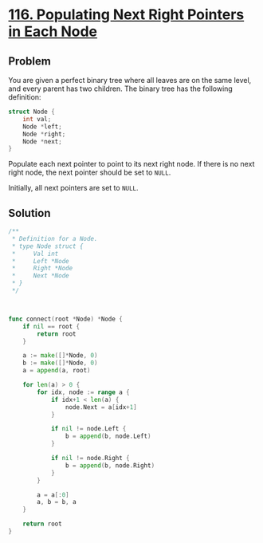 # [116. Populating Next Right Pointers in Each Node](https://leetcode.com/problems/populating-next-right-pointers-in-each-node/)

## Problem

You are given a perfect binary tree where all leaves are on the same level, and
every parent has two children. The binary tree has the following definition:

```c
struct Node {
    int val;
    Node *left;
    Node *right;
    Node *next;
}
```

Populate each next pointer to point to its next right node. If there is no next
right node, the next pointer should be set to `NULL`.

Initially, all next pointers are set to `NULL`.

## Solution

```go
/**
 * Definition for a Node.
 * type Node struct {
 *     Val int
 *     Left *Node
 *     Right *Node
 *     Next *Node
 * }
 */



func connect(root *Node) *Node {
    if nil == root {
        return root
    }

    a := make([]*Node, 0)
    b := make([]*Node, 0)
    a = append(a, root)

    for len(a) > 0 {
        for idx, node := range a {
            if idx+1 < len(a) {
                node.Next = a[idx+1]
            }

            if nil != node.Left {
                b = append(b, node.Left)
            }

            if nil != node.Right {
                b = append(b, node.Right)
            }
        }

        a = a[:0]
        a, b = b, a
    }

    return root
}
```